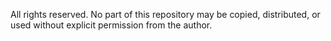 All rights reserved. No part of this repository may be copied, distributed, or used without explicit permission from the author.
